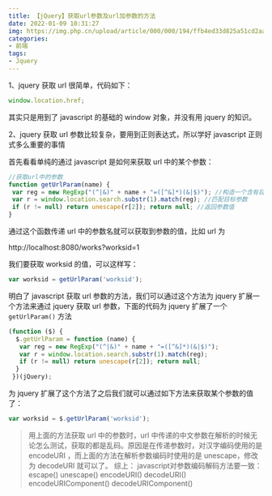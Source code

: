 ```yaml
---
title: 【jQuery】获取url参数及url加参数的方法
date: 2022-01-09 10:31:27
img: https://img.php.cn/upload/article/000/000/194/ffb4ed33d825a51cd2aa47468fe5219c.png
categories: 
- 前端
tags:
- Jquery
---
```


1、jquery 获取 url 很简单，代码如下：
```javascript
window.location.href;
```
其实只是用到了 javascript 的基础的 window 对象，并没有用 jquery 的知识。

2、jquery 获取 url 参数比较复杂，要用到正则表达式，所以学好 javascript 正则式多么重要的事情

首先看看单纯的通过 javascript 是如何来获取 url 中的某个参数：

```javascript
//获取url中的参数
function getUrlParam(name) {
 var reg = new RegExp("(^|&)" + name + "=([^&]*)(&|$)"); //构造一个含有目标参数的正则表达式对象
 var r = window.location.search.substr(1).match(reg); //匹配目标参数
 if (r != null) return unescape(r[2]); return null; //返回参数值
}
```
通过这个函数传递 url 中的参数名就可以获取到参数的值，比如 url 为

http://localhost:8080/works?worksid=1

我们要获取 worksid 的值，可以这样写：
```javascript
var worksid = getUrlParam('worksid');
```
明白了 javascript 获取 url 参数的方法，我们可以通过这个方法为 jquery 扩展一个方法来通过 jquery 获取 url 参数，下面的代码为 jquery 扩展了一个 `getUrlParam()` 方法

```javascript
(function ($) {
  $.getUrlParam = function (name) {
   var reg = new RegExp("(^|&)" + name + "=([^&]*)(&|$)");
   var r = window.location.search.substr(1).match(reg);
   if (r != null) return unescape(r[2]); return null;
  }
 })(jQuery);
```
为 jquery 扩展了这个方法了之后我们就可以通过如下方法来获取某个参数的值了：

```javascript
var worksid = $.getUrlParam('worksid');
```

> 用上面的方法获取 url 中的参数时，url 中传递的中文参数在解析的时候无论怎么测试，获取的都是乱码。原因是在传递参数时，对汉字编码使用的是 encodeURI ，而上面的方法在解析参数编码时使用的是 unescape，修改为 decodeURI 就可以了。
> 综上： javascript对参数编码解码方法要一致：
escape()   unescape()
encodeURI()   decodeURI()
encodeURIComponent()    decodeURIComponent() 
